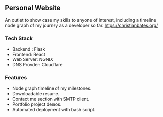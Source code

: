 ## Personal Website
An outlet to show case my skills to anyone of interest, including a timeline node graph of my journey as a developer so far.
https://christianbates.org/
### Tech Stack
- Backend : Flask
- Frontend: React
- Web Server: NGNIX
- DNS Provder: Cloudflare

### Features
- Node graph timeline of my milestones.
- Downloadable resume.
- Contact me section with SMTP client.
- Portfolio project demos.
- Automated deployment with bash script.
